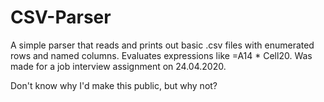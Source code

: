# CSV-Parser

A simple parser that reads and prints out basic .csv files with enumerated rows and named columns. Evaluates expressions like =A14 * Cell20. Was made for a job interview assignment on 24.04.2020.

Don't know why I'd make this public, but why not?
